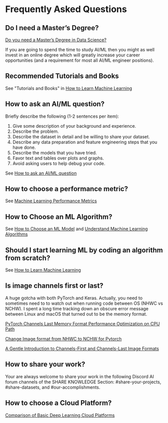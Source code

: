 # Frequently Asked Questions

## Do I need a Master’s Degree?

[Do you need a Master’s Degree in Data Science?](https://towardsdatascience.com/do-you-need-a-masters-degree-in-data-science-you-are-asking-the-wrong-question-8c83dec8bf1b?source=rss----7f60cf5620c9---4)

If you are going to spend the time to study AI/ML then you might as well invest in an online degree which will greatly increase your career opportunities (and a requirement for most all AI/ML engineer positions).


## Recommended Tutorials and Books

See "Tutorials and Books" in [How to Learn Machine Learning](https://aicoder.medium.com/how-to-learn-machine-learning-4ba736338a56)


## How to ask an AI/ML question?

Briefly describe the following (1-2 sentences per item):

1. Give some description of your background and experience. 
2. Describe the problem. 
3. Describe the dataset in detail and be willing to share your dataset.
4. Describe any data preparation and feature engineering steps that you have done.
5. Describe the models that you have tried. 
6. Favor text and tables over plots and graphs.
7. Avoid asking users to help debug your code. 

See [How to ask an AI/ML question](https://aicoder.medium.com/how-to-ask-an-ai-ml-question-6cfddaa75bc9)


## How to choose a performance metric?

See [Machine Learning Performance Metrics](./ml/performance_metrics.md) 


## How to Choose an ML Algorithm?

See [How to Choose an ML Model](./getting_started.md) and [Understand Machine Learning Algorithms](./ml/getting_started.md)


## Should I start learning ML by coding an algorithm from scratch?

See [How to Learn Machine Learning](https://aicoder.medium.com/how-to-learn-machine-learning-4ba736338a56)


## Is image channels first or last?

A huge gotcha with both PyTorch and Keras. Actually, you need to sometimes need to to watch out when running code between OS (NHWC vs NCHW). I spent a long time tracking down an obscure error message between Linux and macOS that turned out to be the memory format.

[PyTorch Channels Last Memory Format Performance Optimization on CPU Path](https://gist.github.com/mingfeima/595f63e5dd2ac6f87fdb47df4ffe4772)

[Change Image format from NHWC to NCHW for Pytorch](https://stackoverflow.com/questions/51881481/change-image-format-from-nhwc-to-nchw-for-pytorch)

[A Gentle Introduction to Channels-First and Channels-Last Image Formats](https://machinelearningmastery.com/a-gentle-introduction-to-channels-first-and-channels-last-image-formats-for-deep-learning/)



## How to share your work?

Your are always welcome to share your work in the following Discord AI forum channels of the SHARE KNOWLEDGE Section: #share-your-projects, #share-datasets, and #our-accomplishments. 


## How to choose a Cloud Platform?

[Comparison of Basic Deep Learning Cloud Platforms](https://aicoder.medium.com/comparison-of-basic-deep-learning-cloud-platforms-9a4b69f44a46)

